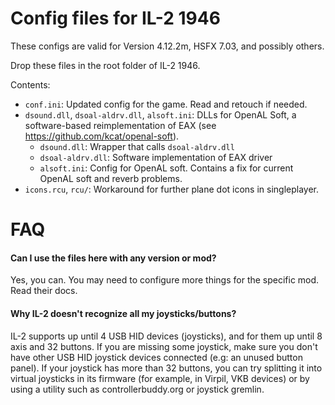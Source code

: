# Config files for IL-2 1946

These configs are valid for Version 4.12.2m, HSFX 7.03, and possibly others.

Drop these files in the root folder of IL-2 1946.

Contents:
- `conf.ini`: Updated config for the game. Read and retouch if needed.
- `dsound.dll`, `dsoal-aldrv.dll`, `alsoft.ini`: DLLs for OpenAL Soft, a
  software-based reimplementation of EAX (see https://github.com/kcat/openal-soft).
  * `dsound.dll`: Wrapper that calls `dsoal-aldrv.dll`
  * `dsoal-aldrv.dll`: Software implementation of EAX driver
  * `alsoft.ini`: Config for OpenAL soft. Contains a fix for current OpenAL soft
    and reverb problems.
- `icons.rcu`, `rcu/`: Workaround for further plane dot icons in singleplayer.

# FAQ

#### Can I use the files here with any version or mod?

Yes, you can. You may need to configure more things for the specific mod. Read
their docs.

#### Why IL-2 doesn't recognize all my joysticks/buttons?

IL-2 supports up until 4 USB HID devices (joysticks), and for them up until 8
axis and 32 buttons.
If you are missing some joystick, make sure you don't have other USB HID
joystick devices connected (e.g: an unused button panel).
If your joystick has more than 32 buttons, you can try splitting it into virtual
joysticks in its firmware (for example, in Virpil, VKB devices) or by using a
utility such as controllerbuddy.org or joystick gremlin.
